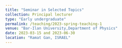 ```yaml
---
title: "Seminar in Selected Topics"
collection: Principal lecturer
type: "Early undergraduate"
permalink: /teaching/2023-spring-teaching-1
venue: "Bar-Ilan University,Department of Physics"
date: 2023-03-15 and 2023-06-30 
location: "Ramat Gan, ISRAEL"
---
```

